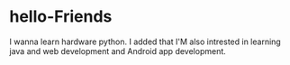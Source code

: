 # hello-Friends
I wanna learn hardware python.
I added that I'M also intrested in learning java and web development and Android app development.

